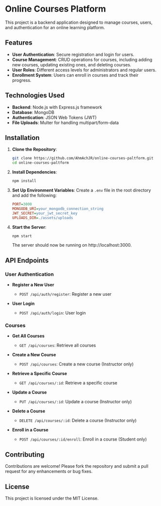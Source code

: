 # Online Courses Platform

This project is a backend application designed to manage courses, users, and authentication for an online learning platform.

## Features

- **User Authentication**: Secure registration and login for users.
- **Course Management**: CRUD operations for courses, including adding new courses, updating existing ones, and deleting courses.
- **User Roles**: Different access levels for administrators and regular users.
- **Enrollment System**: Users can enroll in courses and track their progress.

## Technologies Used

- **Backend**: Node.js with Express.js framework
- **Database**: MongoDB
- **Authentication**: JSON Web Tokens (JWT)
- **File Uploads**: Multer for handling multipart/form-data

## Installation

1. **Clone the Repository**:
   ```bash
   git clone https://github.com/AhmAchJR/online-courses-paltform.git
   cd online-courses-paltform
   ```

2. **Install Dependencies**:
   ```bash
   npm install
   ```

3. **Set Up Environment Variables**:
   Create a `.env` file in the root directory and add the following:
   ```ini
   PORT=3000
   MONGODB_URI=your_mongodb_connection_string
   JWT_SECRET=your_jwt_secret_key
   UPLOADS_DIR=./assets/uploads
   ```

4. **Start the Server**:
   ```bash
   npm start
   ```
   The server should now be running on http://localhost:3000.

## API Endpoints

### User Authentication

- **Register a New User**
  - `POST /api/auth/register`: Register a new user

- **User Login**
  - `POST /api/auth/login`: User login

### Courses

- **Get All Courses**
  - `GET /api/courses`: Retrieve all courses

- **Create a New Course**
  - `POST /api/courses`: Create a new course (Instructor only)

- **Retrieve a Specific Course**
  - `GET /api/courses/:id`: Retrieve a specific course

- **Update a Course**
  - `PUT /api/courses/:id`: Update a course (Instructor only)

- **Delete a Course**
  - `DELETE /api/courses/:id`: Delete a course (Instructor only)

- **Enroll in a Course**
  - `POST /api/courses/:id/enroll`: Enroll in a course (Student only)

## Contributing

Contributions are welcome! Please fork the repository and submit a pull request for any enhancements or bug fixes.

## License

This project is licensed under the MIT License.

